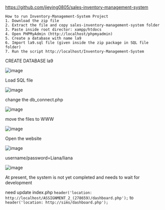 https://github.com/jieying0805/sales-inventory-management-system
```
How to run Inventory-Management-System Project
1. Download the zip file
2. Extract the file and copy sales-inventory-management-system folder
3. Paste inside root director: xampp/htdocs
4. Open PHPMyAdmin (http://localhost/phpmyadmin)
5. Create a database with name la9
6. Import la9.sql file (given inside the zip package in SQL file folder)
7. Run the script http://localhost/Inventory-Management-System
```

CREATE DATABASE la9

![image](https://github.com/gtqbhksl/weekdays_something/assets/113713406/30f252d2-d90c-424a-96e4-a563127398d6)


Load SQL file

![image](https://github.com/gtqbhksl/weekdays_something/assets/113713406/d690be30-bd93-4bf7-bf31-c42627357328)


change the db_connect.php

![image](https://github.com/gtqbhksl/weekdays_something/assets/113713406/882b8e44-c674-42ca-a631-7586cf06dbb9)

move the files to WWW

![image](https://github.com/gtqbhksl/weekdays_something/assets/113713406/ab69ad63-3a1d-4507-96e9-bb43806efb87)


Open the website

![image](https://github.com/gtqbhksl/weekdays_something/assets/113713406/8db936da-66e9-46c4-b251-1eb4c1766a27)


username/password=Liana/liana

![image](https://github.com/gtqbhksl/weekdays_something/assets/113713406/eeb3d4b0-ac75-4f57-bcb4-d687e4e6cef0)


At present, the system is not yet completed and needs to wait for development

need update index.php
`header('location: http://localhost/ASSIGNMENT_2_(278659)/dashboard.php');` to `header('location: http://sims/dashboard.php');	`


